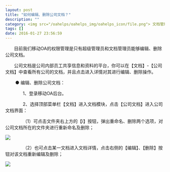 ```yaml
---
layout: post
title: "如何编辑、删除公司文档？"
description: ""
category: <img src="/oahelps/oahelps_img/oahelps_icon/file.png"> 文档管理与使用
tags: []
date: 2016-01-27 23:56:59
---
```

&#160; &#160; &#160; &#160;目前我们移动OA的权限管理是只有超级管理员和文档管理员能够编辑、删除公司文档。

&#160; &#160; &#160; &#160;公司文档是公司内部员工共享信息和资料的平台，你可以在【文档】-【公司文档】中查看所有公司的文档，并且点击进入详情对其进行编辑、删除操作。

&#160; &#160; &#160; &#160; ● 编辑、删除公司文档：

&#160; &#160; &#160; &#160;&#160; &#160; &#160; &#160;1、登录移动OA后台。

&#160; &#160; &#160; &#160;&#160; &#160; &#160; &#160;2、选择顶部菜单栏【文档】进入文档模块，点击【公司文档】进入公司文档界面：

&#160; &#160; &#160; &#160;&#160; &#160; &#160; &#160;（1）可点击文件夹右上方的【i】按钮，弹出重命名、删除两个选项，对公司文档所在的文件夹进行重新命名及删除；

![](../../../../../../../../oahelps_img/wendang_6.png)

&#160; &#160; &#160; &#160;&#160; &#160; &#160; &#160;（2）也可点击某一文档进入文档详情，点击右侧的【编辑】、【删除】按钮对该文档重新编辑及删除；

![](../../../../../../../../oahelps_img/wendang_7.png)